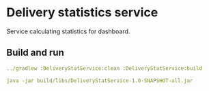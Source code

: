 # Delivery statistics service

Service calculating statistics for dashboard.

## Build and run
```yaml
../gradlew :DeliveryStatService:clean :DeliveryStatService:build

java -jar build/libs/DeliveryStatService-1.0-SNAPSHOT-all.jar
```
